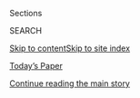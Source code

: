<div id="app">

<div>

<div class="NYTAppHideMasthead css-1r6wvpq e1suatyy0">

<div class="section css-ui9rw0 e1suatyy2">

<div class="css-eph4ug er09x8g0">

<div class="css-6n7j50">

</div>

<span class="css-1dv1kvn">Sections</span>

<div class="css-10488qs">

<span class="css-1dv1kvn">SEARCH</span>

</div>

[Skip to content](#site-content)[Skip to site
index](#site-index)

</div>

<div class="css-10698na e1huz5gh0">

</div>

</div>

<div id="masthead-bar-one" class="section hasLinks css-15hmgas e1csuq9d3">

<div class="css-uqyvli e1csuq9d0">

</div>

<div class="css-1uqjmks e1csuq9d1">

</div>

<div class="css-9e9ivx">

[](https://myaccount.nytimes.com/auth/login?response_type=cookie&client_id=vi)

</div>

<div class="css-1bvtpon e1csuq9d2">

[Today’s Paper](https://www.nytimes.com/section/todayspaper)

</div>

</div>

</div>

</div>

<div data-aria-hidden="false">

<div id="site-content" data-role="main">

<div id="top-wrapper" class="css-15p45cc eaca97t0" type="top">

<div id="top-slug" class="css-19x0jxb eaca97t1" hidden="">

Advertisement

</div>

[Continue reading the main
story](#after-top)

<div class="ad top-wrapper" style="text-align:center;height:100%;display:block;min-height:90px">

<div id="top" class="place-ad" data-position="top" data-size-key="top">

</div>

</div>

<div id="after-top">

</div>

</div>

<div id="byline" class="section css-15h4p1b e9abtgs0">

<div class="css-1j21atc e1svk9qx1">

<div class="css-nfcc9b e1svk9qx3">

<div class="css-cnx41t">

![Portrait of Catie
Edmondson](https://static01.nyt.com/images/2019/11/20/us/politics/catie-edmonson-twitter-chatblog/catie-edmonson-twitter-chatblog-thumbLarge.png)

</div>

<div class="css-vl9dhg e1svk9qx5">

<div class="css-1nrhkj6 e1svk9qx6">

# Catie Edmondson

</div>

## <span></span>

Catie Edmondson is a reporter in the Washington bureau of The New York
Times, covering Congress.

</div>

</div>

</div>

<div>

<div id="mid1-wrapper" class="css-1mn4oms eaca97t0" type="rank">

<div id="mid1-slug" class="css-1tag3rd eaca97t1">

Advertisement

</div>

[Continue reading the main
story](#after-mid1)

<div id="mid1" class="ad mid1-wrapper" style="text-align:center;height:100%;display:block">

</div>

<div id="after-mid1">

</div>

</div>

</div>

<div class="css-185go5a e1o5byef0">

<div class="css-15cbhtu">

  - [Latest](#stream-panel)
  - <span class="css-6n7j50">Search</span>
    <div class="control">
    <div class="label-container css-1dv1kvn">
    Search
    </div>
    <div class="css-wm4t3d">
    **<span id="clear-search-input" class="css-1dv1kvn">Clear this text
    input</span>
    </div>
    </div>
    <span class="css-1iovbfw"></span>

<div id="stream-panel" class="section css-8msx5b e1jz0cab1">

<div class="css-13mho3u">

1.  
    
    <div class="css-1cp3ece">
    
    <div class="css-1l4spti">
    
    [](/2020/08/01/us/politics/trump-suburban-voters-republicans-house.html)
    
    <div class="css-79elbk">
    
    ![](https://static01.nyt.com/images/2020/07/30/us/politics/01dc-repubs1/00dc-repubs1-thumbWide.jpg?quality=75&auto=webp&disable=upscale)
    
    </div>
    
    ## Alienated by Trump, Suburban Voters Sour on G.O.P. in Battle for the House
    
    House Republicans are on the defensive in suburban strongholds as
    voters reject President Trump’s handling of the coronavirus.
    
    <div class="css-1nqbnmb ea5icrr0">
    
    By <span class="css-1n7hynb">Emily Cochrane <span>and</span> Catie
    Edmondson</span>
    
    </div>
    
    </div>
    
    <div class="css-1lc2l26 e1xfvim33">
    
    </div>
    
    </div>

2.  
    
    <div class="css-1cp3ece">
    
    <div class="css-1l4spti">
    
    [](/2020/07/30/us/politics/gohmert-coronavirus-congress.html)
    
    <div class="css-79elbk">
    
    ![](https://static01.nyt.com/images/2020/07/30/us/politics/30dc-virus-capitol1/30dc-virus-capitol1-thumbWide.jpg?quality=75&auto=webp&disable=upscale)
    
    </div>
    
    ## Louie Gohmert’s Coronavirus Case Reveals a Dangerous Reality in Congress
    
    Congress, which is tasked with shepherding the nation through the
    pandemic, itself lacks consistent procedures for protecting its
    members and its work force.
    
    <div class="css-1nqbnmb ea5icrr0">
    
    By <span class="css-1n7hynb">Nicholas Fandos <span>and</span> Catie
    Edmondson</span>
    
    </div>
    
    </div>
    
    <div class="css-1lc2l26 e1xfvim33">
    
    </div>
    
    </div>

3.  
    
    <div class="css-1cp3ece">
    
    <div class="css-1l4spti">
    
    [](/2020/07/30/us/politics/trump-inhofe-tata-pentagon.html)
    
    <div class="css-79elbk">
    
    ![](https://static01.nyt.com/images/2020/07/30/us/politics/30dc-tata/30dc-tata-thumbWide.jpg?quality=75&auto=webp&disable=upscale)
    
    </div>
    
    ## Inflammatory Comments Delay Confirmation of Retired General to Pentagon Post
    
    Half an hour before a hearing for Anthony J. Tata was to begin, the
    Oklahoma Republican who is the chairman of the Senate Armed Services
    Committee delayed it.
    
    <div class="css-1nqbnmb ea5icrr0">
    
    By <span class="css-1n7hynb">Helene Cooper, Catie Edmondson
    <span>and</span> Maggie
    Haberman</span>
    
    </div>
    
    </div>
    
    <div class="css-1lc2l26 e1xfvim33">
    
    </div>
    
    </div>

4.  
    
    <div class="css-1cp3ece">
    
    <div class="css-1l4spti">
    
    [](/2020/07/28/us/politics/lafayette-square-park-police-protests.html)
    
    <div class="css-79elbk">
    
    ![](https://static01.nyt.com/images/2020/07/28/us/politics/28dc-unrest-lafayette/merlin_175034889_a960ee80-d19b-4138-929b-3b34145b740c-thumbWide.jpg?quality=75&auto=webp&disable=upscale)
    
    </div>
    
    ## Despite Evidence, Park Police Chief Says ‘Tremendous Restraint’ Was Used in Lafayette Clash
    
    Lawmakers repeatedly pressed Gregory T. Monahan to square his
    remarks with videos showing his officers attacking protesters. He
    declined.
    
    <div class="css-1nqbnmb ea5icrr0">
    
    By <span class="css-1n7hynb">Catie
    Edmondson</span>
    
    </div>
    
    </div>
    
    <div class="css-1lc2l26 e1xfvim33">
    
    </div>
    
    </div>

5.  
    
    <div class="css-1cp3ece">
    
    <div class="css-1l4spti">
    
    [](/2020/07/27/us/politics/national-guard-excessive-force-lafayette-square.html)
    
    <div class="css-79elbk">
    
    ![](https://static01.nyt.com/images/2020/07/27/us/politics/27dc-lafayette/merlin_173090928_2641b589-0068-488c-8782-2433e250b400-thumbWide.jpg?quality=75&auto=webp&disable=upscale)
    
    </div>
    
    ## National Guard Officer Says Police Used ‘Excessive’ Force at White House Clash
    
    An Army National Guard officer at Lafayette Square plans to tell
    lawmakers that the Park Police unleashed an “unprovoked escalation”
    on peaceful protesters last month.
    
    <div class="css-1nqbnmb ea5icrr0">
    
    By <span class="css-1n7hynb">Catie
    Edmondson</span>
    
    </div>
    
    </div>
    
    <div class="css-1lc2l26 e1xfvim33">
    
    </div>
    
    </div>

6.  
    
    <div class="css-1cp3ece">
    
    <div class="css-1l4spti">
    
    [](/es/2020/07/24/espanol/estados-unidos/alexandria-ocasio-cortez-insulto.html)
    
    <div class="css-79elbk">
    
    ![](https://static01.nyt.com/images/2020/07/23/us/politics/24AOC-ES-1/23vid-elections-AOC-vid-cover-thumbWide.jpg?quality=75&auto=webp&disable=upscale)
    
    </div>
    
    ### <span class="css-m70j1g">Estados Unidos</span>
    
    ## Alexandria Ocasio-Cortez condena la misoginia en el Congreso de Estados Unidos
    
    Después de que un legislador republicano se refirió a la congresista
    con una grosería sexista, ella acudió al pleno de la Cámara para
    denunciar el abuso que enfrentan las mujeres en el país.
    
    <div class="css-1nqbnmb ea5icrr0">
    
    By <span class="css-1n7hynb">Luke Broadwater <span>and</span> Catie
    Edmondson</span>
    
    </div>
    
    <div class="css-185051n">
    
    [Read in
    English](https://www.nytimes.com/2020/07/23/us/alexandria-ocasio-cortez-sexism-congress.html "Read in English")
    
    </div>
    
    </div>
    
    <div class="css-1lc2l26 e1xfvim33">
    
    </div>
    
    </div>

7.  
    
    <div class="css-1cp3ece">
    
    <div class="css-1l4spti">
    
    [](/2020/07/23/us/alexandria-ocasio-cortez-sexism-congress.html)
    
    <div class="css-79elbk">
    
    ![](https://static01.nyt.com/images/2020/07/23/us/politics/23vid-elections-AOC-vid-cover/23vid-elections-AOC-vid-cover-thumbWide.jpg?quality=75&auto=webp&disable=upscale)
    
    </div>
    
    ## A.O.C. Unleashes a Viral Condemnation of Sexism in Congress
    
    After a Republican lawmaker referred to Representative Alexandria
    Ocasio-Cortez using a sexist vulgarity, she took to the House floor
    to denounce the abuse faced by women in Congress and across the
    nation.
    
    <div class="css-1nqbnmb ea5icrr0">
    
    By <span class="css-1n7hynb">Luke Broadwater <span>and</span> Catie
    Edmondson</span>
    
    </div>
    
    <div class="css-185051n">
    
    [Leer en
    español](https://www.nytimes.com/es/2020/07/24/espanol/estados-unidos/alexandria-ocasio-cortez-insulto.html "Read in Spanish")
    
    </div>
    
    </div>
    
    <div class="css-1lc2l26 e1xfvim33">
    
    </div>
    
    </div>

8.  
    
    <div class="css-1cp3ece">
    
    <div class="css-1l4spti">
    
    [](/2020/07/22/us/politics/confederate-statues-us-capitol.html)
    
    <div class="css-79elbk">
    
    ![](https://static01.nyt.com/images/2020/07/22/us/politics/22dc-statues-sub/merlin_174837648_f3aaaec6-6dd2-42ac-9623-0cf6e57c530e-thumbWide.jpg?quality=75&auto=webp&disable=upscale)
    
    </div>
    
    ## House Votes to Remove Confederate Statues From U.S. Capitol
    
    The bipartisan vote to banish the statues from display was the
    latest step in a nationwide push to remove historical symbols of
    racism and oppression from public places.
    
    <div class="css-1nqbnmb ea5icrr0">
    
    By <span class="css-1n7hynb">Catie
    Edmondson</span>
    
    </div>
    
    </div>
    
    <div class="css-1lc2l26 e1xfvim33">
    
    </div>
    
    </div>

9.  
    
    <div class="css-1cp3ece">
    
    <div class="css-1l4spti">
    
    [](/2020/07/21/us/politics/senate-police-military-equipment.html)
    
    <div class="css-79elbk">
    
    ![](https://static01.nyt.com/images/2020/07/01/us/politics/01dc-unrest-equipment/merlin_173012736_7c4acbb9-efb4-4f6b-931a-b4947a61311f-thumbWide.jpg?quality=75&auto=webp&disable=upscale)
    
    </div>
    
    ## Senate Kills Broad Curbs on Military Gear for Police, Thwarting Push to Demilitarize
    
    The Senate adopted a narrower proposal to limit the transfer of some
    military equipment to local police departments, but data shows that
    such restrictions have done little to reduce the flow.
    
    <div class="css-1nqbnmb ea5icrr0">
    
    By <span class="css-1n7hynb">Catie
    Edmondson</span>
    
    </div>
    
    </div>
    
    <div class="css-1lc2l26 e1xfvim33">
    
    </div>
    
    </div>

10. 
    
    <div class="css-1cp3ece">
    
    <div class="css-1l4spti">
    
    [](/2020/07/20/us/politics/congress-trump-confederate-base-names.html)
    
    <div class="css-79elbk">
    
    ![](https://static01.nyt.com/images/2020/07/20/us/politics/20dc-bases/20dc-bases-thumbWide.jpg?quality=75&auto=webp&disable=upscale)
    
    </div>
    
    ## Defying Trump, Lawmakers Move to Strip Military Bases of Confederate Names
    
    The push by both Republicans and Democrats in Congress sets up an
    election-year veto fight with the president, and shows how he has
    isolated himself even from members of his own party on the issue.
    
    <div class="css-1nqbnmb ea5icrr0">
    
    By <span class="css-1n7hynb">Catie Edmondson <span>and</span> Emily
    Cochrane</span>
    
    </div>
    
    </div>
    
    <div class="css-1lc2l26 e1xfvim33">
    
    </div>
    
    </div>

<div class="css-13mho3u">

<div class="css-1t62hi8">

<div class="css-1stvaey">

Show
More

<div>

<div style="border:0;clip:rect(0 0 0 0);height:1px;margin:-1px;overflow:hidden;white-space:nowrap;padding:0;width:1px;position:absolute" data-role="log" data-aria-live="assertive">

</div>

<div style="border:0;clip:rect(0 0 0 0);height:1px;margin:-1px;overflow:hidden;white-space:nowrap;padding:0;width:1px;position:absolute" data-role="log" data-aria-live="assertive">

</div>

<div style="border:0;clip:rect(0 0 0 0);height:1px;margin:-1px;overflow:hidden;white-space:nowrap;padding:0;width:1px;position:absolute" data-role="log" data-aria-live="polite">

</div>

<div style="border:0;clip:rect(0 0 0 0);height:1px;margin:-1px;overflow:hidden;white-space:nowrap;padding:0;width:1px;position:absolute" data-role="log" data-aria-live="polite">

</div>

</div>

</div>

</div>

</div>

</div>

<div class="css-g6hk37 supplemental">

<div id="mid2-wrapper" class="css-10wkyv7 eaca97t0" type="lede">

<div id="mid2-slug" class="css-1tag3rd eaca97t1">

Advertisement

</div>

[Continue reading the main
story](#after-mid2)

<div id="mid2" class="ad mid2-wrapper" style="text-align:center;height:100%;display:block;min-height:250px">

</div>

<div id="after-mid2">

</div>

</div>

## Follow Elsewhere

<div class="module-body">

  - [**<span data-aria-hidden="true">CatieEdmondson</span><span class="css-1dv1kvn">twitter
    page for CatieEdmondson</span>](https://twitter.com/CatieEdmondson)

</div>

## Feedback? Questions?

<div class="css-hftqp3">

Include your name, the article headline, and your message.

</div>

Email Author

</div>

</div>

</div>

</div>

</div>

</div>

## Site Index

<div>

</div>

## Site Information Navigation

  - [© <span>2020</span> <span>The New York Times
    Company</span>](https://help.nytimes.com/hc/en-us/articles/115014792127-Copyright-notice)

<!-- end list -->

  - [NYTCo](https://www.nytco.com/)
  - [Contact
    Us](https://help.nytimes.com/hc/en-us/articles/115015385887-Contact-Us)
  - [Work with us](https://www.nytco.com/careers/)
  - [Advertise](https://nytmediakit.com/)
  - [T Brand Studio](http://www.tbrandstudio.com/)
  - [Your Ad
    Choices](https://www.nytimes.com/privacy/cookie-policy#how-do-i-manage-trackers)
  - [Privacy](https://www.nytimes.com/privacy)
  - [Terms of
    Service](https://help.nytimes.com/hc/en-us/articles/115014893428-Terms-of-service)
  - [Terms of
    Sale](https://help.nytimes.com/hc/en-us/articles/115014893968-Terms-of-sale)
  - [Site
    Map](https://spiderbites.nytimes.com)
  - [Help](https://help.nytimes.com/hc/en-us)
  - [Subscriptions](https://www.nytimes.com/subscription?campaignId=37WXW)

</div>

</div>
